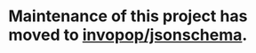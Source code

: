# Maintenance of this project has moved to [invopop/jsonschema](https://github.com/invopop/jsonschema).
